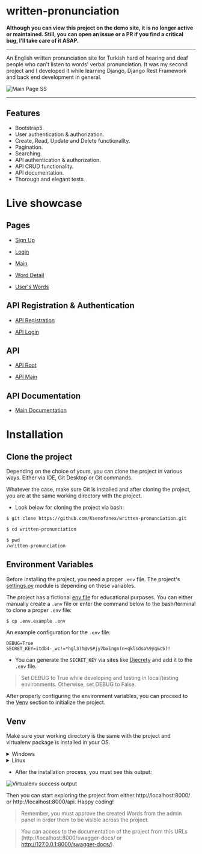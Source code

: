 # written-pronunciation

**Although you can view this project on the demo site, it is no longer active or maintained. Still, you can open an issue or a PR if you find a critical bug, I'll take care of it ASAP.**

***

An English written pronunciation site for Turkish hard of hearing and deaf people who can't listen to words' verbal pronunciation. It was my second project and I developed it while learning Django, Django Rest Framework and back end development in general.

![Main Page SS](https://i.imgur.com/KrhZ8VD.png)

***

## Features

- Bootstrap5.
- User authentication & authorization.
- Create, Read, Update and Delete functionality.
- Pagination.
- Searching.
- API authentication & authorization.
- API CRUD functionality.
- API documentation.
- Thorough and elegant tests.

# Live showcase

## Pages

- [Sign Up](https://writtenpronunciationksenofanex.fly.dev/users/signup/) 

- [Login](https://writtenpronunciationksenofanex.fly.dev/users/login/)

- [Main](https://writtenpronunciationksenofanex.fly.dev/)

- [Word Detail](https://writtenpronunciationksenofanex.fly.dev/2/) 

- [User's Words](https://writtenpronunciationksenofanex.fly.dev/user-words/Ksenofanex/)

## API Registration & Authentication

- [API Registration](https://writtenpronunciationksenofanex.fly.dev/api/v1/rest-auth/registration/) 

- [API Login](https://writtenpronunciationksenofanex.fly.dev/api-auth/login/?next=/api/)

## API

- [API Root](https://writtenpronunciationksenofanex.fly.dev/api/)

- [API Main](https://writtenpronunciationksenofanex.fly.dev/api/words/) 

## API Documentation

- [Main Documentation](https://writtenpronunciationksenofanex.fly.dev/swagger-docs/)

# Installation

## Clone the project

Depending on the choice of yours, you can clone the project in various ways. Either via IDE, Git Desktop or Git commands.

Whatever the case, make sure Git is installed and after cloning the project, you are at the same working directory with the project.

- Look below for cloning the project via bash:

```bash
$ git clone https://github.com/Ksenofanex/written-pronunciation.git

$ cd written-pronunciation

$ pwd
/written-pronunciation
```

## Environment Variables

Before installing the project, you need a proper `.env` file. The project's [settings.py](written_pronunciation/settings.py) module is depending on these variables.

The project has a fictional [env file](.env.example) for educational purposes. You can either manually create a `.env` file or enter the command below to the bash/terminal to clone a proper `.env` file:

```bash
$ cp .env.example .env
```

An example configuration for the `.env` file:

```
DEBUG=True
SECRET_KEY=itdb4-_wc!=*hgl3)h@v$#jy7bxingn(n+qklsdso%9yq&c5)!
```

- You can generate the `SECRET_KEY` via sites like [Djecrety](https://djecrety.ir/) and add it to the `.env` file.

> Set DEBUG to True while developing and testing in local/testing environments. Otherwise, set DEBUG to False.

After properly configuring the environment variables, you can proceed to the [Venv](https://github.com/Ksenofanex/written-pronunciation#venv) section to initialize the project.

## Venv
Make sure your working directory is the same with the project and virtualenv package is installed in your OS.

<details>
<summary>Windows</summary>

```bash
> pwd
\written-pronunciation

> pip install virtualenv

> virtualenv env

> .\env\Scripts\activate

> pip install -r requirements.txt

> python manage.py makemigrations

> python manage.py migrate

> python manage.py runserver
```

![Virtualenv GIF](https://i.imgur.com/T769x6j.gif)

</details>

<details>
<summary>Linux</summary>

```bash
$ pwd
/written-pronunciation

$ pip3 install virtualenv

$ python3 -m venv env

$ source env/bin/activate

$ pip3 install requirements.txt

$ python3 manage.py makemigrations

$ python3 manage.py migrate

$ python3 manage.py runserver
```

</details>

- After the installation process, you must see this output:

![Virtualenv success output](https://i.imgur.com/9Dwp7s0.png)

Then you can start exploring the project from either http://localhost:8000/ or http://localhost:8000/api. Happy coding!

> Remember, you must approve the created Words from the admin panel in order them to be visible across the project.

> You can access to the documentation of the project from this URLs (http://localhost:8000/swagger-docs/ or http://127.0.0.1:8000/swagger-docs/).

